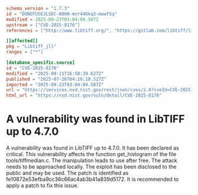 ```toml
schema_version = "1.7.3"
id = "DONOTUSEJLSEC-0000-mnr448kq3-mwwf5q"
modified = 2025-09-23T03:04:04.587Z
upstream = ["CVE-2025-8176"]
references = ["http://www.libtiff.org/", "https://gitlab.com/libtiff/libtiff/-/commit/fe10872e53efba9cc36c66ac4ab3b41a839d5172", "https://gitlab.com/libtiff/libtiff/-/issues/707", "https://gitlab.com/libtiff/libtiff/-/merge_requests/727", "https://vuldb.com/?ctiid.317590", "https://vuldb.com/?id.317590", "https://vuldb.com/?submit.621796"]

[[affected]]
pkg = "Libtiff_jll"
ranges = ["*"]

[database_specific.source]
id = "CVE-2025-8176"
modified = "2025-09-11T16:58:39.627Z"
published = "2025-07-26T04:16:10.527Z"
imported = "2025-09-23T03:04:04.587Z"
url = "https://services.nvd.nist.gov/rest/json/cves/2.0?cveId=CVE-2025-8176"
html_url = "https://nvd.nist.gov/vuln/detail/CVE-2025-8176"
```

# A vulnerability was found in LibTIFF up to 4.7.0

A vulnerability was found in LibTIFF up to 4.7.0. It has been declared as critical. This vulnerability affects the function get_histogram of the file tools/tiffmedian.c. The manipulation leads to use after free. The attack needs to be approached locally. The exploit has been disclosed to the public and may be used. The patch is identified as fe10872e53efba9cc36c66ac4ab3b41a839d5172. It is recommended to apply a patch to fix this issue.

